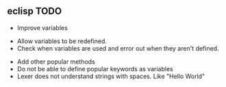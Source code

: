 eclisp TODO
----------

* Improve variables
- Allow variables to be redefined.
- Check when variables are used and error out when they aren't defined.
* Add other popular methods
* Do not be able to define popular keywords as variables
* Lexer does not understand strings with spaces. Like "Hello World"
